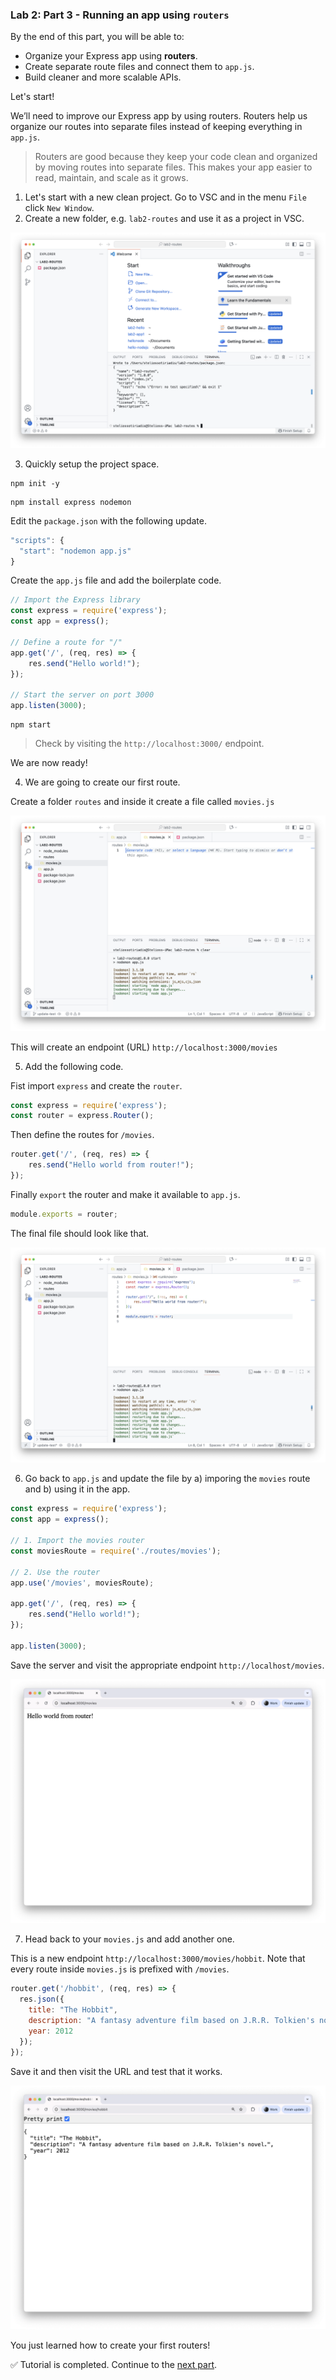 ### Lab 2: Part 3 - Running an app using `routers`

By the end of this part, you will be able to:  

- Organize your Express app using **routers**.  
- Create separate route files and connect them to `app.js`.  
- Build cleaner and more scalable APIs.  

Let's start!

We’ll need to improve our Express app by using routers.  Routers help us organize our routes into separate files instead of keeping everything in `app.js`.

> Routers are good because they keep your code clean and organized by moving routes into separate files. This makes your app easier to read, maintain, and scale as it grows.

1. Let's start with a new clean project. Go to VSC and in the menu  `File` click `New Window`.
2. Create a new folder, e.g. `lab2-routes` and use it as a project in VSC.

![vsc4](assets/vsc4.png)

3.  Quickly setup the project space.

```shell
npm init -y
```

```shell
npm install express nodemon
```

Edit the `package.json` with the following update.

```js
"scripts": {
  "start": "nodemon app.js"
}
```

Create the `app.js` file and add the boilerplate code.

```js
// Import the Express library
const express = require('express');
const app = express();

// Define a route for "/"
app.get('/', (req, res) => {
    res.send("Hello world!");
});

// Start the server on port 3000
app.listen(3000);
```

```shell
npm start	
```

> Check by visiting the `http://localhost:3000/` endpoint.

We are now ready!

4. We are going to create our first route.

Create a folder `routes` and inside it create a file called `movies.js`

![vsc5](assets/vsc5.png)

This will create an endpoint (URL) `http://localhost:3000/movies`

5. Add the following code.

Fist import `express` and create the `router`.

```js
const express = require('express');
const router = express.Router();
```

Then define the routes for `/movies`.

```js
router.get('/', (req, res) => {
    res.send("Hello world from router!");
});
```

Finally `export` the router and make it available to `app.js`.

```js
module.exports = router;
```

The final file should look like that.

![vsc6](assets/vsc6.png)

6. Go back to `app.js` and update the file by a) imporing the `movies` route and b) using it in the app.

```js
const express = require('express');
const app = express();

// 1. Import the movies router
const moviesRoute = require('./routes/movies');

// 2. Use the router
app.use('/movies', moviesRoute);

app.get('/', (req, res) => {
    res.send("Hello world!");
});

app.listen(3000);
```

Save the server and visit the appropriate endpoint `http://localhost/movies`.

![hello-route](assets/hello-route.png)

7. Head back to your `movies.js` and add another one. 

This is a new endpoint `http://localhost:3000/movies/hobbit`. Note that every route inside `movies.js` is prefixed with `/movies`.

```js
router.get('/hobbit', (req, res) => {
  res.json({
    title: "The Hobbit",
    description: "A fantasy adventure film based on J.R.R. Tolkien's novel.",
    year: 2012
  });
});
```

Save it and then visit the URL and test that it works.

![hobbit-route](assets/hobbit-route.png)

You just learned how to create your first routers! 

✅ Tutorial is completed. Continue to the [next part](lab2-part4.md).
